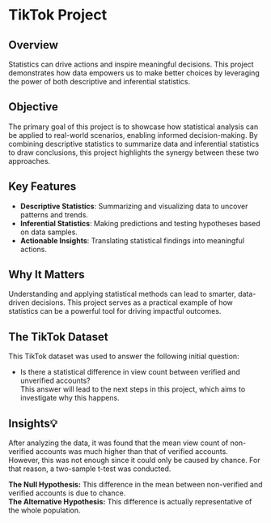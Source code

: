 # TikTok Project

## Overview

Statistics can drive actions and inspire meaningful decisions. This project demonstrates how data empowers us to make better choices by leveraging the power of both descriptive and inferential statistics.

## Objective

The primary goal of this project is to showcase how statistical analysis can be applied to real-world scenarios, enabling informed decision-making. By combining descriptive statistics to summarize data and inferential statistics to draw conclusions, this project highlights the synergy between these two approaches.

## Key Features

- **Descriptive Statistics**: Summarizing and visualizing data to uncover patterns and trends.
- **Inferential Statistics**: Making predictions and testing hypotheses based on data samples.
- **Actionable Insights**: Translating statistical findings into meaningful actions.

## Why It Matters

Understanding and applying statistical methods can lead to smarter, data-driven decisions. This project serves as a practical example of how statistics can be a powerful tool for driving impactful outcomes.

## The TikTok Dataset

This TikTok dataset was used to answer the following initial question:

- Is there a statistical difference in view count between verified and unverified accounts?  
This answer will lead to the next steps in this project, which aims to investigate why this happens.

## Insights💡

After analyzing the data, it was found that the mean view count of non-verified accounts was much higher than that of verified accounts.  
However, this was not enough since it could only be caused by chance. For that reason, a two-sample t-test was conducted.

**The Null Hypothesis:** This difference in the mean between non-verified and verified accounts is due to chance.  
**The Alternative Hypothesis:** This difference is actually representative of the whole population.

